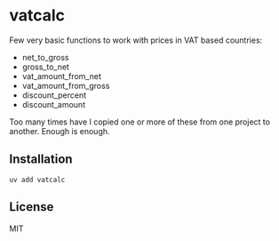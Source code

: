 vatcalc
=======

Few very basic functions to work with prices in VAT based countries:

* net_to_gross
* gross_to_net
* vat_amount_from_net
* vat_amount_from_gross
* discount_percent
* discount_amount

Too many times have I copied one or more of these from one project to another. Enough is enough.

Installation
------------

    uv add vatcalc

License
-------

MIT
